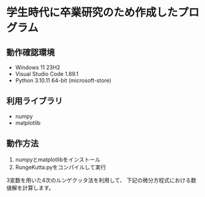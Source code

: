 # 学生時代に卒業研究のため作成したプログラム

## 動作確認環境
- Windows 11 23H2
- Visual Studio Code 1.89.1
- Python 3.10.11 64-bit (microsoft-store)

## 利用ライブラリ
- numpy
- matplotlib

## 動作方法
1. numpyとmatplotlibをインストール
2. RungeKutta.pyをコンパイルして実行


3変数を用いた4次のルンゲクッタ法を利用して、
下記の微分方程式における数値解を計算します。

